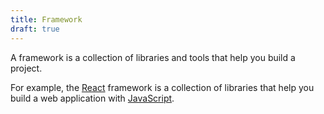 ```yaml
---
title: Framework
draft: true
---
```

A framework is a collection of libraries and tools that help you build a project.

For example, the [React](https://reactjs.org/) framework is a collection of libraries that help you build a web application with [JavaScript](./javascript.md).
